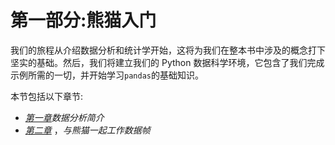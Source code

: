 <title>B16834_Section_1_Final_SK_ePub</title> <link href="css/style-JRserifv3.css" rel="stylesheet" type="text/css">

# 第一部分:熊猫入门

我们的旅程从介绍数据分析和统计学开始，这将为我们在整本书中涉及的概念打下坚实的基础。然后，我们将建立我们的 Python 数据科学环境，它包含了我们完成示例所需的一切，并开始学习`pandas`的基础知识。

本节包括以下章节:

*   [*第一章*](B16834_01_Final_SK_ePub.xhtml#_idTextAnchor015)*数据分析简介*
*   [*第二章*](B16834_02_Final_SK_ePub.xhtml#_idTextAnchor035) ，*与熊猫一起工作数据帧*